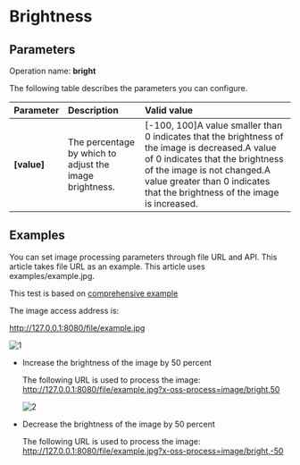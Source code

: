 # Brightness

## Parameters

Operation name: **bright**

The following table describes the parameters you can configure.

| Parameter   | Description                                             | Valid value                                                  |
| :---------- | :------------------------------------------------------ | :----------------------------------------------------------- |
| **[value]** | The percentage by which to adjust the image brightness. | [-100, 100]A value smaller than 0 indicates that the brightness of the image is decreased.A value of 0 indicates that the brightness of the image is not changed.A value greater than 0 indicates that the brightness of the image is increased. |

## Examples

You can set image processing parameters through file URL and API. This article takes file URL as an example. This article uses examples/example.jpg.

This test is based on  [comprehensive example](../README_en.md#comprehensive)

The image access address is:

http://127.0.0.1:8080/file/example.jpg

![1](https://help-static-aliyun-doc.aliyuncs.com/assets/img/en-US/5630040761/p531695.jpg)



- Increase the brightness of the image by 50 percent

  The following URL is used to process the image: http://127.0.0.1:8080/file/example.jpg?x-oss-process=image/bright,50

  ![2](https://help-static-aliyun-doc.aliyuncs.com/assets/img/en-US/5630040761/p531698.jpg)

- Decrease the brightness of the image by 50 percent

  The following URL is used to process the image: http://127.0.0.1:8080/file/example.jpg?x-oss-process=image/bright,-50